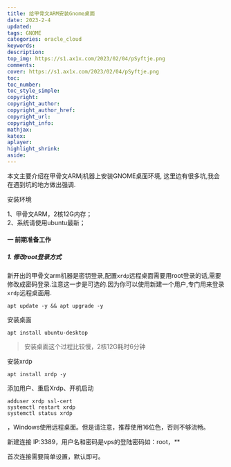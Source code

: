 ```yaml
---
title: 给甲骨文ARM安装Gnome桌面
date: 2023-2-4
updated:
tags: GNOME
categories: oracle_cloud
keywords:
description:
top_img: https://s1.ax1x.com/2023/02/04/pSyftje.png
comments:
cover: https://s1.ax1x.com/2023/02/04/pSyftje.png
toc:
toc_number:
toc_style_simple:
copyright:
copyright_author:
copyright_author_href:
copyright_url:
copyright_info:
mathjax:
katex:
aplayer:
highlight_shrink:
aside:
---
```


本文主要介绍在甲骨文ARMj机器上安装GNOME桌面环境, 这里边有很多坑,我会在遇到坑的地方做出强调.

安装环境

1、甲骨文ARM，2核12G内存；  
2、系统请使用ubuntu最新；  

#### 一 前期准备工作

##### 1. 修改root登录方式

新开出的甲骨文arm机器是密钥登录,配置`xrdp`远程桌面需要用root登录的话,需要修改成密码登录.注意这一步是可选的.因为你可以使用新建一个用户,专门用来登录`xrdp`远程桌面用.





```shell
apt update -y && apt upgrade -y
```

安装桌面

```shell
apt install ubuntu-desktop
```

> 安装桌面这个过程比较慢，2核12G耗时6分钟

安装xrdp

```shell
apt install xrdp -y
```

添加用户、重启Xrdp、开机启动

```null
adduser xrdp ssl-cert
systemctl restart xrdp
systemctl status xrdp
```

，Windows使用远程桌面。但是请注意，推荐使用16位色，否则不够流畅。

新建连接 IP:3389，用户名和密码是vps的登陆密码如：root，_*_*

首次连接需要简单设置，默认即可。